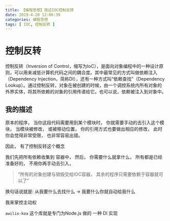 ```yaml
---
title: 【编程思想】简述IOC控制反转
date: 2019-4-20 12:06:39
categories: 编程思想
tags: [ IOC, 控制反转 ]
---
```



# 控制反转
控制反转（Inversion of Control，缩写为IoC），是面向对象编程中的一种设计原则，可以用来减低计算机代码之间的耦合度。其中最常见的方式叫做依赖注入（Dependency Injection，简称DI），还有一种方式叫“依赖查找”（Dependency Lookup）。通过控制反转，对象在被创建的时候，由一个调控系统内所有对象的外界实体，将其所依赖的对象的引用传递给它。也可以说，依赖被注入到对象中。


## 我的描述

原本的程序， 当你这段代码需要用到某个模块时，  你就需要手动的去引入这个模块， 当模块被修改， 或被移动位置， 你的引用方式也要做出相应的修改，  此时你会觉得非常受限， 也非常容易出错。


因此， 有了控制反转这个概念


我们先把所有依赖收集到 容器中， 然后， 你需要什么就拿什么， 所有都是已经准备好的， 不用你再手动去引入，

>  “所有的对象创建与销毁交给IOC容器， 其余的程序只需要依赖于容器就可以了”


换句话说就是: 从我要什么去找什么 ->   我要什么你就自动给我什么

我来掌控主动权



`awilix-koa` 这个库就是专门为Node.js 做的 一种 DI 实现











